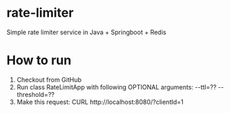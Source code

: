# rate-limiter
Simple rate limiter service in Java + Springboot + Redis

# How to run
1. Checkout from GitHub
2. Run class RateLimitApp with following OPTIONAL arguments:
--ttl=?? --threshold=??
3. Make this request:
CURL http://localhost:8080/?clientId=1
